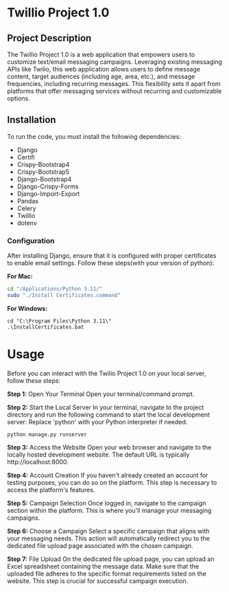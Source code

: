 # Twillio Project 1.0

## Project Description

The Twillio Project 1.0 is a web application that empowers users to customize text/email messaging campaigns. Leveraging existing messaging APIs like Twilio, this web application allows users to define message content, target audiences (including age, area, etc.), and message frequencies, including recurring messages. This flexibility sets it apart from platforms that offer messaging services without recurring and customizable options.

## Installation

To run the code, you must install the following dependencies:

- Django
- Certifi 
- Crispy-Bootstrap4 
- Crispy-Bootstrap5
- Django-Bootstrap4 
- Django-Crispy-Forms 
- Django-Import-Export
- Pandas
- Celery
- Twillio
- dotenv


### Configuration

After installing Django, ensure that it is configured with proper certificates to enable email settings. Follow these steps(with your version of python):

**For Mac:**

```bash
cd "/Applications/Python 3.11/"
sudo "./Install Certificates.command"
```
**For Windows:**

```
cd "C:\Program Files\Python 3.11\"
.\InstallCertificates.bat

```

# Usage

Before you can interact with the Twilio Project 1.0 on your local server, follow these steps:


**Step 1:** Open Your Terminal
Open your terminal/command prompt.

**Step 2:** Start the Local Server
In your terminal, navigate to the project directory and run the following command to start the local development server:
Replace 'python' with your Python interpreter if needed.
```
python manage.py runserver
```

**Step 3:** Access the Website
Open your web browser and navigate to the locally hosted development website. The default URL is typically http://localhost:8000.

**Step 4:** Account Creation
If you haven't already created an account for testing purposes, you can do so on the platform. This step is necessary to access the platform's features.

**Step 5:** Campaign Selection
Once logged in, navigate to the campaign section within the platform. This is where you'll manage your messaging campaigns.

**Step 6:** Choose a Campaign
 Select a specific campaign that aligns with your messaging needs. This action will automatically redirect you to the dedicated file upload page associated with the chosen campaign.

**Step 7:** File Upload
On the dedicated file upload page, you can upload an Excel spreadsheet containing the message data. Make sure that the uploaded file adheres to the specific format requirements listed on the website. This step is crucial for successful campaign execution.



